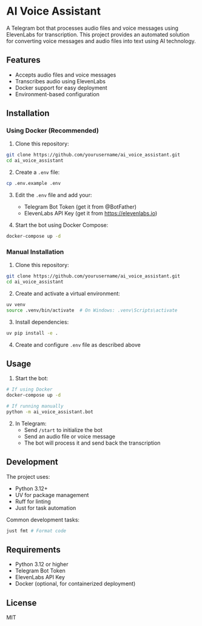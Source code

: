 # AI Voice Assistant

A Telegram bot that processes audio files and voice messages using ElevenLabs for transcription. This project provides an automated solution for converting voice messages and audio files into text using AI technology.

## Features

- Accepts audio files and voice messages
- Transcribes audio using ElevenLabs
- Docker support for easy deployment
- Environment-based configuration

## Installation

### Using Docker (Recommended)

1. Clone this repository:
```bash
git clone https://github.com/yourusername/ai_voice_assistant.git
cd ai_voice_assistant
```

2. Create a `.env` file:
```bash
cp .env.example .env
```

3. Edit the `.env` file and add your:
   - Telegram Bot Token (get it from @BotFather)
   - ElevenLabs API Key (get it from https://elevenlabs.io)

4. Start the bot using Docker Compose:
```bash
docker-compose up -d
```

### Manual Installation

1. Clone this repository:
```bash
git clone https://github.com/yourusername/ai_voice_assistant.git
cd ai_voice_assistant
```

2. Create and activate a virtual environment:
```bash
uv venv
source .venv/bin/activate  # On Windows: .venv\Scripts\activate
```

3. Install dependencies:
```bash
uv pip install -e .
```

4. Create and configure `.env` file as described above

## Usage

1. Start the bot:
```bash
# If using Docker
docker-compose up -d

# If running manually
python -m ai_voice_assistant.bot
```

2. In Telegram:
   - Send `/start` to initialize the bot
   - Send an audio file or voice message
   - The bot will process it and send back the transcription

## Development

The project uses:
- Python 3.12+
- UV for package management
- Ruff for linting
- Just for task automation

Common development tasks:
```bash
just fmt # Format code
```

## Requirements

- Python 3.12 or higher
- Telegram Bot Token
- ElevenLabs API Key
- Docker (optional, for containerized deployment)

## License

MIT
